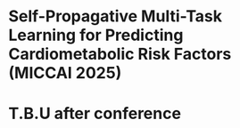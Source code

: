 # Self-Propagative Multi-Task Learning for Predicting Cardiometabolic Risk Factors (MICCAI 2025)

# T.B.U after conference
